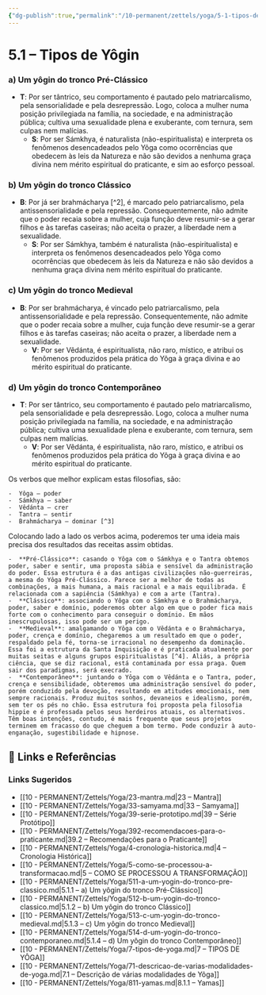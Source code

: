 ```yaml
---
{"dg-publish":true,"permalink":"/10-permanent/zettels/yoga/5-1-tipos-de-yogin/","title":"5.1 – Tipos de Yôgin","tags":["source/trato-yoga","type/concept"]}
---
```



# 5.1 – Tipos de Yôgin

### a) Um yôgin do tronco Pré-Clássico
- **T**: Por ser tântrico, seu comportamento é pautado pelo matriarcalismo, pela sensorialidade e pela desrepressão. Logo, coloca a mulher numa posição privilegiada na família, na sociedade, e na administração pública; cultiva uma sexualidade plena e exuberante, com ternura, sem culpas nem malícias.
    - **S**: Por ser Sámkhya, é naturalista (não-espiritualista) e interpreta os fenômenos desencadeados pelo Yôga como ocorrências que obedecem às leis da Natureza e não são devidos a nenhuma graça divina nem mérito espiritual do praticante, e sim ao esforço pessoal.
### b) Um yôgin do tronco Clássico
- **B**: Por já ser brahmácharya [^2], é marcado pelo patriarcalismo, pela antissensorialidade e pela repressão. Consequentemente, não admite que o poder recaia sobre a mulher, cuja função deve resumir-se a gerar filhos e às tarefas caseiras; não aceita o prazer, a liberdade nem a sexualidade.
    - **S**: Por ser Sámkhya, também é naturalista (não-espiritualista) e interpreta os fenômenos desencadeados pelo Yôga como ocorrências que obedecem às leis da Natureza e não são devidos a nenhuma graça divina nem mérito espiritual do praticante.
### c) Um yôgin do tronco Medieval
- **B**: Por ser brahmácharya, é vincado pelo patriarcalismo, pela antissensorialidade e pela repressão. Consequentemente, não admite que o poder recaia sobre a mulher, cuja função deve resumir-se a gerar filhos e às tarefas caseiras; não aceita o prazer, a liberdade nem a sexualidade.
    - **V**: Por ser Vêdánta, é espiritualista, não raro, místico, e atribui os fenômenos produzidos pela prática do Yôga à graça divina e ao mérito espiritual do praticante.
### d) Um yôgin do tronco Contemporâneo
- **T**: Por ser tântrico, seu comportamento é pautado pelo matriarcalismo, pela sensorialidade e pela desrepressão. Logo, coloca a mulher numa posição privilegiada na família, na sociedade, e na administração pública; cultiva uma sexualidade plena e exuberante, com ternura, sem culpas nem malícias.
    - **V**: Por ser Vêdánta, é espiritualista, não raro, místico, e atribui os fenômenos produzidos pela prática do Yôga à graça divina e ao mérito espiritual do praticante.

Os verbos que melhor explicam estas filosofias, são:

    -  Yôga – poder
    -  Sámkhya – saber
    -  Vêdánta – crer
    -  Tantra – sentir
    -  Brahmácharya – dominar [^3]

Colocando lado a lado os verbos acima, poderemos ter uma ideia mais precisa dos resultados das receitas assim obtidas.

    -  **Pré-Clássico**: casando o Yôga com o Sámkhya e o Tantra obtemos poder, saber e sentir, uma proposta sábia e sensível da administração do poder. Essa estrutura é a das antigas civilizações não-guerreiras, a mesma do Yôga Pré-Clássico. Parece ser a melhor de todas as combinações, a mais humana, a mais racional e a mais equilibrada. É relacionada com a sapiência (Sámkhya) e com a arte (Tantra).
    -  **Clássico**: associando o Yôga com o Sámkhya e o Brahmácharya, poder, saber e domínio, poderemos obter algo em que o poder fica mais forte com o conhecimento para conseguir o domínio. Em mãos inescrupulosas, isso pode ser um perigo.
    -  **Medieval**: amalgamando o Yôga com o Vêdánta e o Brahmácharya, poder, crença e domínio, chegaremos a um resultado em que o poder, respaldado pela fé, torna-se irracional no desempenho da dominação. Essa foi a estrutura da Santa Inquisição e é praticada atualmente por muitas seitas e alguns grupos espiritualistas [^4]. Aliás, a própria ciência, que se diz racional, está contaminada por essa praga. Quem sair dos paradigmas, será execrado.
    -  **Contemporâneo**: juntando o Yôga com o Vêdánta e o Tantra, poder, crença e sensibilidade, obteremos uma administração sensível do poder, porém conduzido pela devoção, resultando em atitudes emocionais, nem sempre racionais. Produz muitos sonhos, devaneios e idealismo, porém, sem ter os pés no chão. Essa estrutura foi proposta pela filosofia hippie e é professada pelos seus herdeiros atuais, os alternativos. Têm boas intenções, contudo, é mais frequente que seus projetos terminem em fracasso do que cheguem a bom termo. Pode conduzir à auto-enganação, sugestibilidade e hipnose.


## 🔗 Links e Referências











### Links Sugeridos

- [[10 - PERMANENT/Zettels/Yoga/23-mantra.md\|23 – Mantra]]
- [[10 - PERMANENT/Zettels/Yoga/33-samyama.md\|33 – Samyama]]
- [[10 - PERMANENT/Zettels/Yoga/39-serie-prototipo.md\|39 – Série Protótipo]]
- [[10 - PERMANENT/Zettels/Yoga/392-recomendacoes-para-o-praticante.md\|39.2 – Recomendações para o Praticante]]
- [[10 - PERMANENT/Zettels/Yoga/4-cronologia-historica.md\|4 – Cronologia Histórica]]
- [[10 - PERMANENT/Zettels/Yoga/5-como-se-processou-a-transformacao.md\|5 – COMO SE PROCESSOU A TRANSFORMAÇÃO]]
- [[10 - PERMANENT/Zettels/Yoga/511-a-um-yogin-do-tronco-pre-classico.md\|5.1.1 – a) Um yôgin do tronco Pré-Clássico]]
- [[10 - PERMANENT/Zettels/Yoga/512-b-um-yogin-do-tronco-classico.md\|5.1.2 – b) Um yôgin do tronco Clássico]]
- [[10 - PERMANENT/Zettels/Yoga/513-c-um-yogin-do-tronco-medieval.md\|5.1.3 – c) Um yôgin do tronco Medieval]]
- [[10 - PERMANENT/Zettels/Yoga/514-d-um-yogin-do-tronco-contemporaneo.md\|5.1.4 – d) Um yôgin do tronco Contemporâneo]]
- [[10 - PERMANENT/Zettels/Yoga/7-tipos-de-yoga.md\|7 – TIPOS DE YÔGA]]
- [[10 - PERMANENT/Zettels/Yoga/71-descricao-de-varias-modalidades-de-yoga.md\|7.1 – Descrição de várias modalidades de Yôga]]
- [[10 - PERMANENT/Zettels/Yoga/811-yamas.md\|8.1.1 – Yamas]]